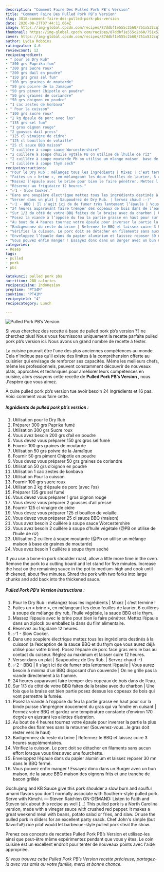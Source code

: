 ```yaml
---
description: "Comment Faire Des Pulled Pork PB’s Version"
title: "Comment Faire Des Pulled Pork PB’s Version"
slug: 3818-comment-faire-des-pulled-pork-pbs-version
date: 2020-08-27T07:44:11.664Z
image: https://img-global.cpcdn.com/recipes/87ddbf1e555c2b60/751x532cq70/pulled-pork-pbs-version-photo-principale-de-la-recette.jpg
thumbnail: https://img-global.cpcdn.com/recipes/87ddbf1e555c2b60/751x532cq70/pulled-pork-pbs-version-photo-principale-de-la-recette.jpg
cover: https://img-global.cpcdn.com/recipes/87ddbf1e555c2b60/751x532cq70/pulled-pork-pbs-version-photo-principale-de-la-recette.jpg
author: Lydia Robbins
ratingvalue: 4.6
reviewcount: 12
recipeingredient:
- " pour le Dry Rub"
- "300 grs Paprika fum"
- "300 grs Sucre roux"
- "200 grs dail en poudre"
- "150 grs gros sel fum"
- "100 grs graines de moutarde"
- "50 grs poivre de la Jamaque"
- "50 grs piment Chipotle en poudre"
- "50 grs graines de coriandre"
- "50 grs doignon en poudre"
- "1 cac zestes de konbava"
- " Pour la cuisson"
- "100 grs sucre roux"
- "2 kg dpaule de porc avec los"
- "135 grs sel fum"
- "1 gros oignon rouge"
- "2 gousses dail press"
- "125 cl vinaigre de cidre"
- "125 cl bouillon de volaille"
- "25 cl sauce BBQ maison"
- "2 cuillère à soupe sauce Worcestershire"
- "2 cuillère à soupe dhuile vgtale PB on utilise de lhuile de riz"
- "2 cuillère à soupe moutarde Pb on utilise un mlange maison  base de graines de moutarde"
- "1 cuillère à soupe thym sech"
recipeinstructions:
- "Pour le Dry Rub : mélangez tous les ingrédients | Mixez | c’est terminé !"
- "Faites un « brine », en mélangeant les deux feuilles de laurier, 6 cuillères à soupe de mélange dry rub, l’huile végétale, la sauce BBQ et le thym."
- "Massez l’épaule avec le brine pour bien le faire pénétrer. Mettez l’épaule dans un ziplock ou emballez la dans du film alimentaire."
- "Réservez au frigidaire 12 heures."
- "✅1 - Slow Cooker."
- "Dans une soupière électrique mettez tous les ingrédients destinés à la cuisson (a l’exception de la sauce BBQ et du thym que vous aurez déjà utilisé pour votre brine). Posez l’épaule de porc face gras vers le bas au contact du cuiseur. Réglez au maximum et laisser cuire 12 heures."
- "Verser dans un plat | Saupoudrez de Dry Rub. | Servez chaud :-)"
- "✅2 - BBQ | Il s’agit ici de de fumer très lentement l’épaule | Vous aurez besoin à minima d’un BBQ disposant d’un couvercle | On ne grille pas la viande directement à la flamme."
- "24 heures auparavant faire tremper des copeaux de bois dans de l’eau."
- "Sur 1/3 du côté de votre BBQ faites de la braise avec du charbon | Une fois que la braise est bien partie posez dessus les copeaux de bois qui vont permettre la fumée."
- "Posez la viande à l’opposé du feu la partie grasse en haut pour sur la binde puisse s’imprégner doucement du gras qui va fondre en cuisant | Fermez votre BBQ et gardez une température constante d’environ 170 degrés en ajustant les ailettes d’aération."
- "Au bout de 4 heures tournez votre épaule pour inverser la partie la plus proche des flammes sans la retourner (Souvenez-vous...le gras doit rester vers le haut)"
- "Badigeonnez du reste du brine | Refermez le BBQ et laissez cuire 3 heures supplémentaires."
- "Vérifiez la cuisson. Le porc doit se détacher en filaments sans aucun effort lorsque vous tirez avec une fourchette."
- "Enveloppez l’épaule dans du papier aluminium et laissez reposer 30 mn dans le BBQ fermé."
- "Vous pouvez enfin manger ! Essayez donc dans un Burger avec un bun maison, de la sauce BBQ maison des oignons frits et une tranche de bacon grillée"
categories:
- Resep
tags:
- pulled
- pork
- pbs

katakunci: pulled pork pbs 
nutrition: 288 calories
recipecuisine: Indonesian
preptime: "PT34M"
cooktime: "PT41M"
recipeyield: "4"
recipecategory: Lunch

---
```



![Pulled Pork PB’s Version](https://img-global.cpcdn.com/recipes/87ddbf1e555c2b60/751x532cq70/pulled-pork-pbs-version-photo-principale-de-la-recette.jpg)

Si vous cherchez des recette à base de pulled pork pb’s version ?? ne cherchez plus! Nous vous fournissons uniquement la recette parfaite pulled pork pb’s version ici. Nous avons un grand nombre de recette à tester.

La cuisine pourrait être l'une des plus anciennes compétences au monde. Cela n'indique pas qu'il existe des limites à la compréhension offerte au cuisinier qui envisage de renforcer ses capacités. Même les meilleurs chefs, même les professionnels, peuvent constamment découvrir de nouveaux plats, approches et techniques pour améliorer leurs compétences en cuisine, alors essayons cette recette de <strong> Pulled Pork PB’s Version </strong>, nous J'espère que vous aimez.

<!--inarticleads1-->

À cuire pulled pork pb’s version tue avoir besoin 24 Ingrédients et 16 pas. Voici comment vous faire cette.

##### Ingrédients de pulled pork pb’s version :

1. Utilisation  pour le Dry Rub
1. Préparer 300 grs Paprika fumé
1. Utilisation 300 grs Sucre roux
1. Vous avez besoin 200 grs d’ail en poudre
1. Vous devez vous préparer 150 grs gros sel fumé
1. Fournir 100 grs graines de moutarde
1. Utilisation 50 grs poivre de la Jamaïque
1. Fournir 50 grs piment Chipotle en poudre
1. Vous devez vous préparer 50 grs graines de coriandre
1. Utilisation 50 grs d’oignon en poudre
1. Utilisation 1 cac zestes de konbava
1. Utilisation  Pour la cuisson
1. Fournir 100 grs sucre roux
1. Utilisation 2 kg d’épaule de porc (avec l’os)
1. Préparer 135 grs sel fumé
1. Vous devez vous préparer 1 gros oignon rouge
1. Vous devez vous préparer 2 gousses d’ail pressé
1. Fournir 125 cl vinaigre de cidre
1. Vous devez vous préparer 125 cl bouillon de volaille
1. Vous devez vous préparer 25 cl sauce BBQ (maison)
1. Vous avez besoin 2 cuillère à soupe sauce Worcestershire
1. Vous avez besoin 2 cuillère à soupe d’huile végétale (@PB on utilise de l’huile de riz)
1. Utilisation 2 cuillère à soupe moutarde (@Pb on utilise un mélange maison à base de graines de moutarde)
1. Vous avez besoin 1 cuillère à soupe thym seché


If you use a bone-in pork shoulder roast, allow a little more time in the oven. Remove the pork to a cutting board and let stand for five minutes. Increase the heat on the remaining sauce in the pot to medium-high and cook until thickened, about five minutes. Shred the pork with two forks into large chunks and add back into the thickened sauce. 

<!--inarticleads2-->

##### Pulled Pork PB’s Version instructions :

1. Pour le Dry Rub : mélangez tous les ingrédients | Mixez | c’est terminé !
1. Faites un « brine », en mélangeant les deux feuilles de laurier, 6 cuillères à soupe de mélange dry rub, l’huile végétale, la sauce BBQ et le thym.
1. Massez l’épaule avec le brine pour bien le faire pénétrer. Mettez l’épaule dans un ziplock ou emballez la dans du film alimentaire.
1. Réservez au frigidaire 12 heures.
1. ✅1 - Slow Cooker.
1. Dans une soupière électrique mettez tous les ingrédients destinés à la cuisson (a l’exception de la sauce BBQ et du thym que vous aurez déjà utilisé pour votre brine). Posez l’épaule de porc face gras vers le bas au contact du cuiseur. Réglez au maximum et laisser cuire 12 heures.
1. Verser dans un plat | Saupoudrez de Dry Rub. | Servez chaud :-)
1. ✅2 - BBQ | Il s’agit ici de de fumer très lentement l’épaule | Vous aurez besoin à minima d’un BBQ disposant d’un couvercle | On ne grille pas la viande directement à la flamme.
1. 24 heures auparavant faire tremper des copeaux de bois dans de l’eau.
1. Sur 1/3 du côté de votre BBQ faites de la braise avec du charbon | Une fois que la braise est bien partie posez dessus les copeaux de bois qui vont permettre la fumée.
1. Posez la viande à l’opposé du feu la partie grasse en haut pour sur la binde puisse s’imprégner doucement du gras qui va fondre en cuisant | Fermez votre BBQ et gardez une température constante d’environ 170 degrés en ajustant les ailettes d’aération.
1. Au bout de 4 heures tournez votre épaule pour inverser la partie la plus proche des flammes sans la retourner (Souvenez-vous...le gras doit rester vers le haut)
1. Badigeonnez du reste du brine | Refermez le BBQ et laissez cuire 3 heures supplémentaires.
1. Vérifiez la cuisson. Le porc doit se détacher en filaments sans aucun effort lorsque vous tirez avec une fourchette.
1. Enveloppez l’épaule dans du papier aluminium et laissez reposer 30 mn dans le BBQ fermé.
1. Vous pouvez enfin manger ! Essayez donc dans un Burger avec un bun maison, de la sauce BBQ maison des oignons frits et une tranche de bacon grillée


Gochujang and KB Sauce give this pork shoulder a slow burn and soulful umami flavors you don&#39;t normally associate with Southern-style pulled pork. Serve with Kimchi. — Steven Raichlen ON-DEMAND: Listen to Faith and Steven talk about this recipe as well […] This pulled pork is a North Carolina version, made with a vinegar sauce with crushed red pepper. It makes a great weekend meal with beans, potato salad or fries, and slaw. Or use the pulled pork in sliders for an excellent party snack. Chef John&#39;s simple (but flavorful!) rice pilaf would let barbecue-style pulled pork steal the show. 

<!--inarticleads1-->

<p>
Prenez ces concepts de recettes Pulled Pork PB’s Version et utilisez-les ainsi que peut-être même expérimentez pendant que vous y êtes. Le coin cuisine est un excellent endroit pour tenter de nouveaux points avec l'aide appropriée.
</p>

<p>
<i>Si vous trouvez cette Pulled Pork PB’s Version recette précieuse, partagez-la avec vos amis ou votre famille, merci et bonne chance.</i>
</p>
